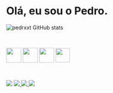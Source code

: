 ## <h1> Olá, eu sou o Pedro. </h1>

![pedrxxt GitHub stats](https://github-readme-stats.vercel.app/api?username=pedrxxt&show_icons=true&theme=radical)

##

<div style="display: inline-block"><br>
  <img align="center" height="40px" width="40px" src="https://cdn.jsdelivr.net/gh/devicons/devicon/icons/html5/html5-original.svg" />
  <img align="center" height="40px" width="40px" src="https://cdn.jsdelivr.net/gh/devicons/devicon/icons/css3/css3-original.svg" />
  <img align="center" height="40px" width="40px" src="https://cdn.jsdelivr.net/gh/devicons/devicon/icons/react/react-original.svg" />
  <img align="center" margin="20px" height="38px" width="38px" src="https://cdn.jsdelivr.net/gh/devicons/devicon/icons/javascript/javascript-plain.svg" />
</div>

##

<div style="display: inline-block"><br>
  <a href="pedrinnebulous12@gmail.com" target="_blank"><img src="https://img.shields.io/badge/Gmail-D14836?style=for-the-badge&logo=gmail&logoColor=white" target="_blank"></a>
  <a href="https://www.linkedin.com/in/pedro-fernandes-290009204/" target="_blank"><img src="https://img.shields.io/badge/LinkedIn-0077B5?style=for-the-badge&logo=linkedin&logoColor=white" target="_blank"</a>
  <a href="https://www.instagram.com/pedrxxt/" target="_blank"><img src="https://img.shields.io/badge/Instagram-E4405F?style=for-the-badge&logo=instagram&logoColor=white" target="_blank"</a>
  <a href="https://www.youtube.com/pedrxxt" target="_blank"><img src="https://img.shields.io/badge/YouTube-FF0000?style=for-the-badge&logo=youtube&logoColor=white" target="_blank"</a>
</div>
